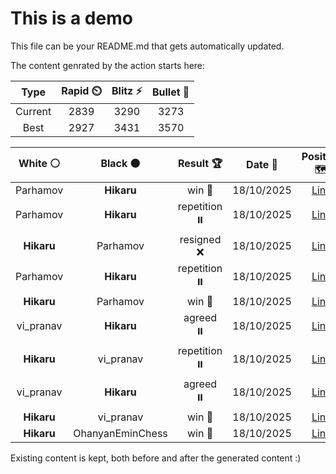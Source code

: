 # This is a demo

This file can be your README.md that gets automatically updated.

The content genrated by the action starts here:

<!--START_SECTION:chessStats-->
<!-- Automatically generated with https://github.com/Balastrong/chess-stats-action -->

| Type | Rapid ⏲️ | Blitz ⚡ | Bullet 🔫 |
|:---:|:---:|:---:|:---:|
| Current | 2839 | 3290 | 3273 |
| Best | 2927 | 3431 | 3570 |

| White ⚪ | Black ⚫ | Result 🏆 | Date 📅 | Position 🗺️ | Type 🕕 |
|:---:|:---:|:---:|:---:|:---:|:---:|
| Parhamov | **Hikaru** | win 🥇 | 18/10/2025 | <a href="http://www.ee.unb.ca/cgi-bin/tervo/fen.pl?select=4R3/1p3kp1/3p1p2/3P1b2/r1PQ1P2/1q6/1B6/2K5 w - - 18 46">Link</a> | Blitz |
| Parhamov | **Hikaru** | repetition ⏸️ | 18/10/2025 | <a href="http://www.ee.unb.ca/cgi-bin/tervo/fen.pl?select=5Q2/8/2p5/2P5/3K4/kq6/8/8 b - - 25 63">Link</a> | Blitz |
| **Hikaru** | Parhamov | resigned ❌ | 18/10/2025 | <a href="http://www.ee.unb.ca/cgi-bin/tervo/fen.pl?select=7R/7r/5r1k/7p/2p2q2/2p3Q1/6PK/8 w - - 8 57">Link</a> | Blitz |
| Parhamov | **Hikaru** | repetition ⏸️ | 18/10/2025 | <a href="http://www.ee.unb.ca/cgi-bin/tervo/fen.pl?select=8/8/5k2/2R5/2K5/4B3/2q2P2/8 w - - 25 78">Link</a> | Blitz |
| **Hikaru** | Parhamov | win 🥇 | 18/10/2025 | <a href="http://www.ee.unb.ca/cgi-bin/tervo/fen.pl?select=3r4/6R1/1p1P1pP1/3K1P2/1k6/8/8/8 b - - 0 69">Link</a> | Blitz |
| vi_pranav | **Hikaru** | agreed ⏸️ | 18/10/2025 | <a href="http://www.ee.unb.ca/cgi-bin/tervo/fen.pl?select=8/1p4k1/p1p3p1/8/8/2Pr4/PP3KP1/5R2 w - - 2 44">Link</a> | Blitz |
| **Hikaru** | vi_pranav | repetition ⏸️ | 18/10/2025 | <a href="http://www.ee.unb.ca/cgi-bin/tervo/fen.pl?select=8/1R6/1P6/5pk1/4p3/1r4P1/5K2/8 b - - 8 66">Link</a> | Blitz |
| vi_pranav | **Hikaru** | agreed ⏸️ | 18/10/2025 | <a href="http://www.ee.unb.ca/cgi-bin/tervo/fen.pl?select=r2r4/1p2qpk1/pbp3p1/4p2p/4P3/P1P2QPP/BP3PK1/3R1R2 w - - 3 29">Link</a> | Blitz |
| **Hikaru** | vi_pranav | win 🥇 | 18/10/2025 | <a href="http://www.ee.unb.ca/cgi-bin/tervo/fen.pl?select=3r3k/1R6/5Npp/8/1p1n2P1/1Pb4P/4B3/7K b - - 2 52">Link</a> | Blitz |
| **Hikaru** | OhanyanEminChess | win 🥇 | 18/10/2025 | <a href="http://www.ee.unb.ca/cgi-bin/tervo/fen.pl?select=8/6Qk/p7/7p/4q3/2B2nP1/5PK1/8 b - - 2 66">Link</a> | Blitz |

<!--END_SECTION:chessStats-->

Existing content is kept, both before and after the generated content :)
